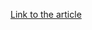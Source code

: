 [Link to the article](https://medium.com/shallvhack/oski-stealer-a-credential-theft-malware-b9bba5164601)
